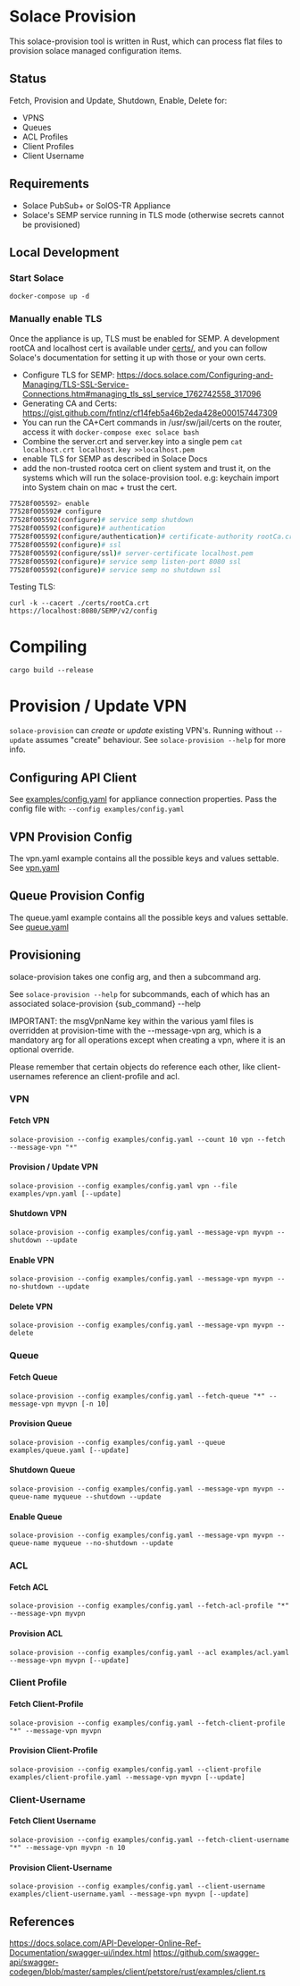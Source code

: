 # Solace Provision

This solace-provision tool is written in Rust, which can process flat files to provision solace managed configuration items.

## Status

Fetch, Provision and Update, Shutdown, Enable, Delete for:

* VPNS
* Queues
* ACL Profiles
* Client Profiles
* Client Username

## Requirements

* Solace PubSub+ or SolOS-TR Appliance
* Solace's SEMP service running in TLS mode (otherwise secrets cannot be provisioned)

## Local Development

### Start Solace

    docker-compose up -d
    
### Manually enable TLS
    
Once the appliance is up, TLS must be enabled for SEMP. A development rootCA and localhost cert is available under [certs/](certs/), 
and you can follow Solace's documentation for setting it up with those or your own certs.

* Configure TLS for SEMP: https://docs.solace.com/Configuring-and-Managing/TLS-SSL-Service-Connections.htm#managing_tls_ssl_service_1762742558_317096
* Generating CA and Certs: https://gist.github.com/fntlnz/cf14feb5a46b2eda428e000157447309
* You can run the CA+Cert commands in /usr/sw/jail/certs on the router, access it with `docker-compose exec solace bash`
* Combine the server.crt and server.key into a single pem `cat localhost.crt localhost.key >>localhost.pem`
* enable TLS for SEMP as described in Solace Docs
* add the non-trusted rootca cert on client system and trust it, on the systems which will run the solace-provision tool. 
e.g: keychain import into System chain on mac + trust the cert.


```bash
77528f005592> enable 
77528f005592# configure 
77528f005592(configure)# service semp shutdown
77528f005592(configure)# authentication
77528f005592(configure/authentication)# certificate-authority rootCa.crt
77528f005592(configure)# ssl 
77528f005592(configure/ssl)# server-certificate localhost.pem
77528f005592(configure)# service semp listen-port 8080 ssl
77528f005592(configure)# service semp no shutdown ssl

```

Testing TLS:

    curl -k --cacert ./certs/rootCa.crt https://localhost:8080/SEMP/v2/config 

# Compiling

    cargo build --release

# Provision / Update VPN

`solace-provision` can <i>create</i> or <i>update</i> existing VPN's. Running without `--update` assumes "create" behaviour. 
See `solace-provision --help` for more info.

## Configuring API Client

See [examples/config.yaml](examples/config.yaml) for appliance connection properties. Pass the config file with: `--config examples/config.yaml`

## VPN Provision Config

The vpn.yaml example contains all the possible keys and values settable. 
See [vpn.yaml](examples/vpn.yaml)
    
## Queue Provision Config

The queue.yaml example contains all the possible keys and values settable. 
See [queue.yaml](examples/queue.yaml)
    
## Provisioning

solace-provision takes one config arg, and then a subcommand arg. 

See `solace-provision --help` for subcommands, each of which has an associated solace-provision {sub_command} --help

IMPORTANT: the msgVpnName key within the various yaml files is overridden at provision-time with the --message-vpn arg,
which is a mandatory arg for all operations except when creating a vpn, where it is an optional override.

Please remember that certain objects do reference each other, like client-usernames reference an client-profile and acl.

### VPN

#### Fetch VPN

    solace-provision --config examples/config.yaml --count 10 vpn --fetch --message-vpn "*"

#### Provision / Update VPN

    solace-provision --config examples/config.yaml vpn --file examples/vpn.yaml [--update]

#### Shutdown VPN

    solace-provision --config examples/config.yaml --message-vpn myvpn --shutdown --update
    
#### Enable VPN

    solace-provision --config examples/config.yaml --message-vpn myvpn --no-shutdown --update

#### Delete VPN

    solace-provision --config examples/config.yaml --message-vpn myvpn --delete

### Queue

#### Fetch Queue

    solace-provision --config examples/config.yaml --fetch-queue "*" --message-vpn myvpn [-n 10]

#### Provision Queue

    solace-provision --config examples/config.yaml --queue examples/queue.yaml [--update]

#### Shutdown Queue

    solace-provision --config examples/config.yaml --message-vpn myvpn --queue-name myqueue --shutdown --update
    
#### Enable Queue

    solace-provision --config examples/config.yaml --message-vpn myvpn --queue-name myqueue --no-shutdown --update

### ACL

#### Fetch ACL

    solace-provision --config examples/config.yaml --fetch-acl-profile "*" --message-vpn myvpn

#### Provision ACL

    solace-provision --config examples/config.yaml --acl examples/acl.yaml --message-vpn myvpn [--update]
    
### Client Profile

#### Fetch Client-Profile

    solace-provision --config examples/config.yaml --fetch-client-profile "*" --message-vpn myvpn

#### Provision Client-Profile

    solace-provision --config examples/config.yaml --client-profile examples/client-profile.yaml --message-vpn myvpn [--update]

### Client-Username
    
#### Fetch Client Username

    solace-provision --config examples/config.yaml --fetch-client-username "*" --message-vpn myvpn -n 10  
    
#### Provision Client-Username

    solace-provision --config examples/config.yaml --client-username examples/client-username.yaml --message-vpn myvpn [--update]

## References

https://docs.solace.com/API-Developer-Online-Ref-Documentation/swagger-ui/index.html
https://github.com/swagger-api/swagger-codegen/blob/master/samples/client/petstore/rust/examples/client.rs

